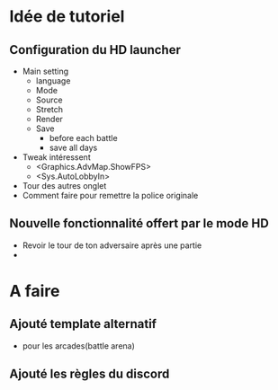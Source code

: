 # Idée de tutoriel
## Configuration du HD launcher
- Main setting
    - language
    - Mode
    - Source
    - Stretch
    - Render
    - Save 
        - before each battle
        - save all days
- Tweak intéressent
    - <Graphics.AdvMap.ShowFPS>
    - <Sys.AutoLobbyIn>
- Tour des autres onglet
- Comment faire pour remettre la police originale

## Nouvelle fonctionnalité offert par le mode HD
- Revoir le tour de ton adversaire après une partie
- 

# A faire

## Ajouté template alternatif
-  pour les arcades(battle arena)

## Ajouté les règles du discord
